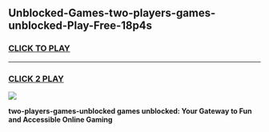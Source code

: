 
## Unblocked-Games-two-players-games-unblocked-Play-Free-18p4s
<h3>
<a href="https://premium76.site?title=two-players-games-unblocked&ref=18A1">CLICK TO PLAY</a></h3>
<hr>

<h3>
<a href="https://premium76.site?title=two-players-games-unblocked&ref=18A1">CLICK 2 PLAY</a>
  
</h3>

<a href="https://premium76.site?title=two-players-games-unblocked&ref=18A1"><img src="https://clearcache.store/games.png"></a>


**two-players-games-unblocked games unblocked: Your Gateway to Fun and Accessible Online Gaming**
